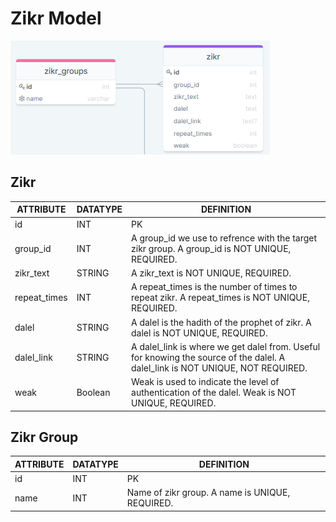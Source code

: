 # Zikr Model

![zikr_model](./img/zikr.png)

## Zikr

| ATTRIBUTE | DATATYPE | DEFINITION |
| --- | --- | --- |
| id | INT | PK |
| group\_id | INT | A group\_id we use to refrence with the target zikr group. A group\_id is NOT UNIQUE, REQUIRED. |
| zikr\_text | STRING | A zikr\_text is NOT UNIQUE, REQUIRED. |
| repeat\_times | INT | A repeat\_times is the number of times to repeat zikr. A repeat\_times is NOT UNIQUE, REQUIRED. |
| dalel | STRING | A dalel is the hadith of the prophet of zikr. A dalel is NOT UNIQUE, REQUIRED. |
| dalel\_link | STRING | A dalel\_link is where we get dalel from. Useful for knowing the source of the dalel. A dalel\_link is NOT UNIQUE, NOT REQUIRED. |
| weak | Boolean | Weak is used to indicate the level of authentication of the dalel. Weak is NOT UNIQUE, REQUIRED. |

## Zikr Group

| ATTRIBUTE | DATATYPE | DEFINITION |
| --- | --- | --- |
| id | INT | PK |
| name | INT | Name of zikr group. A name is UNIQUE, REQUIRED. |
